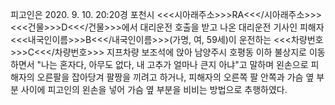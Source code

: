피고인은 2020. 9. 10. 20:20경 포천시 <<<시아래주소>>>RA<<</시아래주소>>> <<<건물>>>D<<</건물>>>에서 대리운전 호출을 받고 나온 대리운전 기사인 피해자 <<<내국인이름>>>B<<</내국인이름>>>(가명, 여, 59세)이 운전하는 <<<차량번호>>>C<<</차량번호>>> 지프차량 보조석에 앉아 남양주시 호평동 이하 불상지로 이동하면서 "나는 혼자다, 아무도 없다, 내 고추가 얼마나 큰지 아냐"고 말하며 왼손으로 피해자의 오른팔을 잡아당겨 팔짱을 끼려고 하거나, 피해자의 오른쪽 팔 안쪽과 가슴 옆 부분 사이에 피고인의 왼손을 넣어 가슴 옆 부분을 비비는 방법으로 추행하였다.
